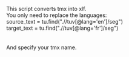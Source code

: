 This script converts tmx into xlf.<br>
You only need to replace the languages:<br>
source_text = tu.find(".//tuv[@lang='en']/seg")<br>
target_text = tu.find(".//tuv[@lang='fr']/seg")<br>
<br><br>
And specify your tmx name.

